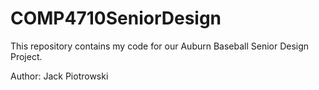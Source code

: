 # COMP4710SeniorDesign
This repository contains my code for our Auburn Baseball Senior Design Project. 

Author: Jack Piotrowski
